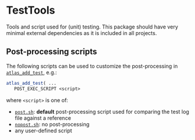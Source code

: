 # TestTools

Tools and script used for (unit) testing. This package should have very minimal external
dependencies as it is included in all projects.

## Post-processing scripts
The following scripts can be used to customize the post-processing in [`atlas_add_test`](https://twiki.cern.ch/twiki/bin/viewauth/AtlasComputing/SoftwareDevelopmentWorkBookCMakeInAtlas#atlas_add_test), e.g.:
```cmake
atlas_add_test( ...
   POST_EXEC_SCRIPT <script>
```
where `<script>` is one of:
- [`post.sh`](share/post.sh): **default** post-processing script used for comparing the test log file
  against a reference
- [`nopost.sh`](share/nopost.sh): no post-processing
- any user-defined script
